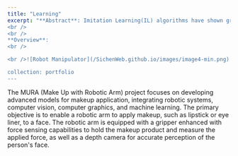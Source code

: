 ```yaml
---
title: "Learning"
excerpt: "**Abstract**: Imitation Learning(IL) algorithms have shown great success in human-robot manipulation skills transferring. However, they assume access to optimal human demonstrations and don't explicitly model the environment dynamics, which limits the optimality of learned manipulation skills and their performance in solving contact-rich tasks. Humans learn professional manipulation skills through imitating experts and improving the learned skills from trials and errors. In this letter, we develop a human-like safe optimal manipulation skills learning framework for solving contact-rich tasks. This framework combines IL methods with Reinforcement Learning (RL) algorithms for learning initial manipulation skills by imitating human demonstrations and further optimizing the initial skills with trials and errors. Furthermore, we propose using demonstration space to constrain the learned optimal actions in continuous action space for the safe exploration of RL agents. We also further develop our learning framework to learn optimal variable impedance manipulation skills for avoiding large contact forces and ensuring interaction safety. Simulation and real-world experiments on a 7 DoF redundant robot manipulator for peg insertion tasks validate the effectiveness of our proposed method.
<br />
<br />
**Overview**:
<br />

<br />![Robot Manipulator](/SichenWeb.github.io/images/image4-min.png)

collection: portfolio
---
```


The MURA (Make Up with Robotic Arm) project focuses on developing advanced models for makeup application, integrating robotic systems, computer vision, computer graphics, and machine learning. The primary objective is to enable a robotic arm to apply makeup, such as lipstick or eye liner, to a face. The robotic arm is equipped with a gripper enhanced with force sensing capabilities to hold the makeup product and measure the applied force, as well as a depth camera for accurate perception of the person's face. 
